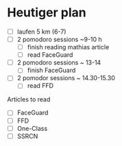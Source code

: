 
# Heutiger plan 
- [ ] laufen 5 km  (6-7)
- [ ] 2 pomodoro sessions ~9-10 h
	- [ ] finish reading mathias article
	- [ ] read FaceGuard
- [ ] 2 pomodoro sessions  ~ 13-14 
	- [ ] finish FaceGuard
- [ ] 2 pomodor sessions ~ 14.30-15.30
	- [ ] read FFD

Articles to read 
- [ ] FaceGuard
- [ ] FFD
- [ ] One-Class
- [ ] SSRCN
